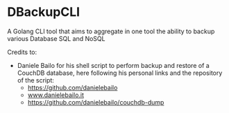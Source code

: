 # DBackupCLI

A Golang CLI tool that aims to aggregate in one tool the ability to backup various Database SQL and NoSQL

Credits to:
- Daniele Bailo for his shell script to perform backup and restore of a CouchDB database, here following his personal links and the repository of the script:
  - https://github.com/danielebailo
  - www.danielebailo.it
  - https://github.com/danielebailo/couchdb-dump